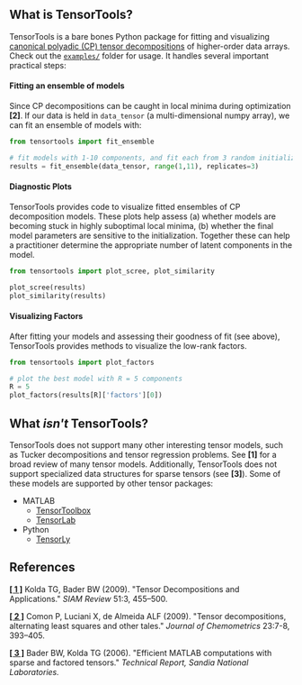 ## What is TensorTools?

TensorTools is a bare bones Python package for fitting and visualizing [canonical polyadic (CP) tensor decompositions](https://en.wikipedia.org/wiki/Tensor_rank_decomposition) of higher-order data arrays.
Check out the [`examples/`](./examples) folder for usage.
It handles several important practical steps:

#### Fitting an ensemble of models

Since CP decompositions can be caught in local minima during optimization **[2]**.
If our data is held in `data_tensor` (a multi-dimensional numpy array), we can fit an ensemble of models with:

```python
from tensortools import fit_ensemble

# fit models with 1-10 components, and fit each from 3 random initializations 
results = fit_ensemble(data_tensor, range(1,11), replicates=3)
```

#### Diagnostic Plots

TensorTools provides code to visualize fitted ensembles of CP decomposition models. These plots help assess (a) whether models are becoming stuck in highly suboptimal local minima, (b) whether the final model parameters are sensitive to the initialization. Together these can help a practitioner determine the appropriate number of latent components in the model.

```python
from tensortools import plot_scree, plot_similarity

plot_scree(results)
plot_similarity(results)
```

#### Visualizing Factors

After fitting your models and assessing their goodness of fit (see above), TensorTools provides methods to visualize the low-rank factors.

```python
from tensortools import plot_factors

# plot the best model with R = 5 components
R = 5
plot_factors(results[R]['factors'][0])
```

## What *isn't* TensorTools?

TensorTools does not support many other interesting tensor models, such as Tucker decompositions and tensor regression problems.
See **[1]** for a broad review of many tensor models.
Additionally, TensorTools does not support specialized data structures for sparse tensors (see **[3]**).
Some of these models are supported by other tensor packages:

* MATLAB
    * [TensorToolbox](http://www.sandia.gov/~tgkolda/TensorToolbox/index-2.6.html)
    * [TensorLab](http://www.tensorlab.net/)
* Python
    * [TensorLy](https://tensorly.github.io/stable/index.html)

## References

[**[ 1 ]**](http://www.sandia.gov/~tgkolda/pubs/pubfiles/TensorReview.pdf) Kolda TG, Bader BW (2009). "Tensor Decompositions and Applications." *SIAM Review* 51:3, 455–500.

[**[ 2 ]**](http://dx.doi.org/10.1002/cem.1236) Comon P, Luciani X, de Almeida ALF (2009). "Tensor decompositions, alternating least squares and other tales." *Journal of Chemometrics* 23:7-8, 393–405.

[**[ 3 ]**](http://www.sandia.gov/~tgkolda/pubs/pubfiles/SAND2006-7592.pdf) Bader BW, Kolda TG (2006). "Efficient MATLAB computations with sparse and factored tensors." *Technical Report, Sandia National Laboratories.*
